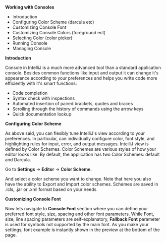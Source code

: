 **Working with Consoles**

 - Introduction
 - Configuring Color Scheme (darcula etc)
 - Customizing Console Font 
 - Customizing Console Colors (foreground ect)
 - Selecting Color (color picker)
 - Running Console
 - Managing Console
 
 **Introduction**

Console in IntelliJ is a much more advanced tool than a standard application console. Besides common functions like input and output it can change it's appearance according to your preferences and helps you write code more efficiently with it's smart functions:
    
 - Code completion 
 - Syntax check with inspections
 - Automated insertion of paired brackets, quotes and braces
 - Scrolling through the history of commands using the arrow keys 
 - Quick documentation lookup
 
 **Configuring Color Scheme**

As above said, you can flexibly tune IntelliJ's view according to your preferences. In particular, can individually configure color, font style, and highlighting rules for input, error, and output messages. IntelliJ view is defined by Color Schemes. Color Schemes are various styles of how your editor looks like. By default, the application has two Color Schemes: default and Darcula.

Go to **Settings** -> **Editor** -> **Color Scheme**.

And select a color scheme you want to change.  Note that here you also have the ability to Export and Import color schemes. Schemes are saved in .icls, .jar or .xml format based on your needs. 

**Customizing Console Font** 
 
Now lets navigate to **Console Font** section where you can define your preferred font style, size, spacing and other font parameters. While Font, size, line spacing parameters are self-explanatory, **Fallback Font** parameter is used for symbols not supported by the main font. As you make your settings, font example is instantly shown in the preview at the bottom of the page.
